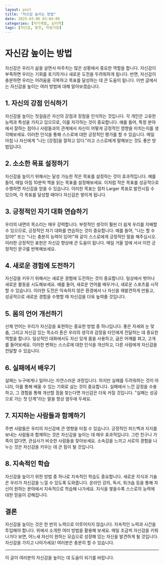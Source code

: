 ```yaml
---
layout: post
title: "자신감 높이는 방법"
date: 2025-03-06 03:04:09
categories: [자기계발, 심리학]
tags: [자신감, 발전, 마음가짐]
---
```


# 자신감 높이는 방법

자신감은 우리가 삶을 살면서 마주치는 많은 상황에서 중요한 역할을 합니다. 자신감이 부족하면 우리는 기회를 포기하거나 새로운 도전을 두려워하게 됩니다. 반면, 자신감이 충분하면 우리는 어려움을 극복하고 목표를 달성하는 데 큰 도움이 됩니다. 이번 글에서는 자신감을 높이는 여러 방법에 대해 알아보겠습니다.

## 1. 자신의 강점 인식하기

자신감을 높이는 첫걸음은 자신의 강점과 장점을 인식하는 것입니다. 각 개인은 고유한 능력과 특성을 가지고 있으므로, 이를 자각하는 것이 중요합니다. 예를 들어, 특정 분야에서 잘하는 점이나 사람들과의 관계에서 자신이 어떻게 긍정적인 영향을 미치는지를 생각해보세요.  이러한 인식을 통해 스스로에 대한 긍정적인 평가를 할 수 있습니다.  매일 아침 나 자신에게 "나는 [강점]을 잘하고 있다."라고 스스로에게 말해보는 것도 좋은 방법입니다.

## 2. 소소한 목표 설정하기

자신감을 높이기 위해서는 달성 가능한 작은 목표를 설정하는 것이 효과적입니다. 예를 들어, 매일 아침 10분씩 책을 읽는 목표를 설정해보세요. 이처럼 작은 목표를 성공적으로 수행하면 자신감을 얻을 수 있습니다. 이러한 목표는 점차 Larger 목표로 발전시킬 수 있으며, 각 목표를 달성할 때마다 자신감은 쌓이게 됩니다.

## 3. 긍정적인 자기 대화 연습하기

우리의 내면의 목소리는 매우 강력합니다. 부정적인 생각이 훨씬 더 쉽게 우리를 지배할 수 있으므로, 긍정적인 자기 대화를 연습하는 것이 중요합니다. 예를 들어, "나는 할 수 있어!" 또는 "나는 충분히 능력이 있어!"와 같이 스스로에게 긍정적인 말을 해주십시오. 이러한 긍정적인 표현은 자신감 향상에 큰 도움이 됩니다. 매일 거울 앞에 서서 이런 긍정적인 문구를 반복해보세요. 

## 4. 새로운 경험에 도전하기

자신감을 키우기 위해서는 새로운 경험에 도전하는 것이 중요합니다. 일상에서 벗어나 새로운 활동을 시도해보세요. 예를 들어, 새로운 언어를 배우거나, 새로운 스포츠를 시작할 수 있습니다. 이러한 도전은 익숙하지 않은 환경에서 나 자신을 재발견하게 만들고, 성공적으로 새로운 경험을 수행할 때 자신감을 더욱 높여줄 것입니다.

## 5. 몸의 언어 개선하기

신체 언어는 우리가 자신감을 표현하는 중요한 방법 중 하나입니다. 좋은 자세와 눈 맞춤, 그리고 자신감 있는 목소리 톤은 우리의 생각과 감정을 타인에게 전달하는 데 중요한 역할을 합니다. 일상적인 대화에서도 자신 있게 몸을 사용하고, 굽은 어깨를 펴고, 고개를 들어보세요. 이러한 변화는 스스로에 대한 인식을 개선하고, 다른 사람에게 자신감을 전달할 수 있습니다.

## 6. 실패에서 배우기

실패는 누구에게나 일어나는 자연스러운 과정입니다. 하지만 실패를 두려워하는 것이 아니라, 이를 통해 배울 수 있는 기회로 삼는 것이 중요합니다. 실패에서 느낀 감정을 수용하고, 그 경험을 통해 개선할 점을 찾는다면 자신감은 더욱 커질 것입니다. "실패는 성공으로 가는 첫 단계"라는 말을 항상 염두에 두세요.

## 7. 지지하는 사람들과 함께하기

주변 사람들은 우리의 자신감에 큰 영향을 미칠 수 있습니다. 긍정적인 피드백과 지지를 보내는 사람들과 함께하는 것은 자신감을 높이는 데 매우 효과적입니다. 그런 친구나 가족이 없다면, 관심사가 비슷한 사람들을 찾아보세요. 소속감을 느끼고 서로의 경험을 나누는 것은 자신감을 키우는 데 큰 힘이 될 것입니다.

## 8. 지속적인 학습

자신감을 높이기 위한 방법 중 하나로 지속적인 학습도 중요합니다. 새로운 지식과 기술은 우리가 자신감을 느낄 수 있도록 도와줍니다. 온라인 강의, 독서, 워크숍 등을 통해 자신이 원하는 분야에서 지속적으로 학습해 나가세요. 지식을 쌓을수록 스스로의 능력에 대한 믿음이 강해집니다.

## 결론

자신감을 높이는 것은 한 번의 노력으로 이루어지지 않습니다. 지속적인 노력과 시간을 투입해야 합니다. 위에서 소개한 여러 방법을 활용해 보세요. 매일 조금씩 자신감을 키워 나가다 보면, 어느새 자신이 원하는 모습으로 성장해 있는 자신을 발견하게 될 것입니다. 자신감을 가지고 나아가세요! 여러분은 충분히 할 수 있습니다.


---  

이 글이 여러분의 자신감을 높이는 데 도움이 되기를 바랍니다.
